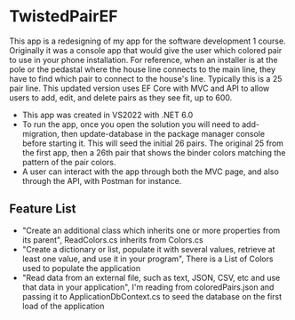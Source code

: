 # TwistedPairEF

This app is a redesigning of my app for the software development 1 course. Originally it was a console app that would give the user which colored pair to use in your phone installation. For reference, when an installer is at the pole or the pedastal where the house line connects to the main line, they have to find which pair to connect to the house's line. Typically this is a 25 pair line. This updated version uses EF Core with MVC and API to allow users to add, edit, and delete pairs as they see fit, up to 600.

- This app was created in VS2022 with .NET 6.0
- To run the app, once you open the solution you will need to add-migration, then update-database in the package manager console before starting it. This will seed the initial 26 pairs. The original 25 from the first app, then a 26th pair that shows the binder colors matching the pattern of the pair colors.
- A user can interact with the app through both the MVC page, and also through the API, with Postman for instance. 

## Feature List
- "Create an additional class which inherits one or more properties from its parent", ReadColors.cs inherits from Colors.cs
- "Create a dictionary or list, populate it with several values, retrieve at least one value, and use it in your program", There is a List of Colors used to populate the application
- "Read data from an external file, such as text, JSON, CSV, etc and use that data in your application", I'm reading from coloredPairs.json and passing it to ApplicationDbContext.cs to seed the database on the first load of the application
